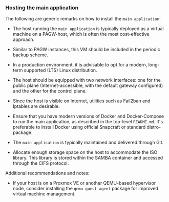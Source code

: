 ### Hosting the main application

The following are generic remarks on how to install the `main application`:

- The host running the `main application` is typically deployed as a virtual machine on a PAGW-host, which is often the most cost-effective approach.

- Similar to PAGW instances, this VM should be included in the periodic backup scheme. 

- In a production environment, it is advisable to opt for a modern, long-term supported (LTS) Linux distribution.

- The host should be equipped with two network interfaces: one for the public plane (Internet-accessible, with the default gateway configured) and the other for the control plane.

- Since the host is visible on Internet, utilities such as Fail2ban and Iptables are desirable.   

- Ensure that you have modern versions of Docker and Docker-Compose to run the main application, as described in the top-level `README.md`. It's preferable to install Docker using official Snapcraft or standard distro-package.

- The `main application` is typically maintained and delivered through Git.

- Allocate enough storage space on the host to accommodate the ISO library. This library is stored within the SAMBA container and accessed through the CIFS protocol.

Additional recommendations and notes:

- If your host is on a Proxmox VE or another QEMU-based hypervisor node, consider installing the `qemu-guest-agent` package for improved virtual machine management. 
